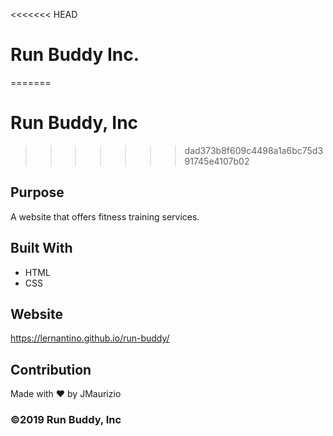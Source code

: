 <<<<<<< HEAD
# Run Buddy Inc.
=======
# Run Buddy, Inc
>>>>>>> dad373b8f609c4498a1a6bc75d391745e4107b02

## Purpose
A website that offers fitness training services. 

## Built With
* HTML
* CSS

## Website
https://lernantino.github.io/run-buddy/

## Contribution
Made with ❤️ by JMaurizio

### ©️2019 Run Buddy, Inc 
